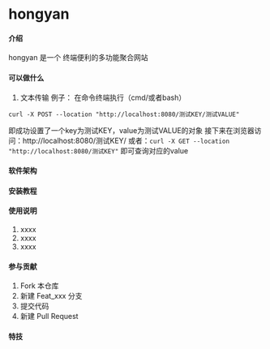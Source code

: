 # hongyan

#### 介绍
hongyan 是一个 终端便利的多功能聚合网站

#### 可以做什么
1. 文本传输
例子：
在命令终端执行（cmd/或者bash）
``` curl 
curl -X POST --location "http://localhost:8080/测试KEY/测试VALUE"
```
即成功设置了一个key为测试KEY，value为测试VALUE的对象
接下来在浏览器访问：http://localhost:8080/测试KEY/
或者：`curl -X GET --location "http://localhost:8080/测试KEY"`
即可查询对应的value


#### 软件架构



#### 安装教程

#### 使用说明

1.  xxxx
2.  xxxx
3.  xxxx

#### 参与贡献

1.  Fork 本仓库
2.  新建 Feat_xxx 分支
3.  提交代码
4.  新建 Pull Request


#### 特技
